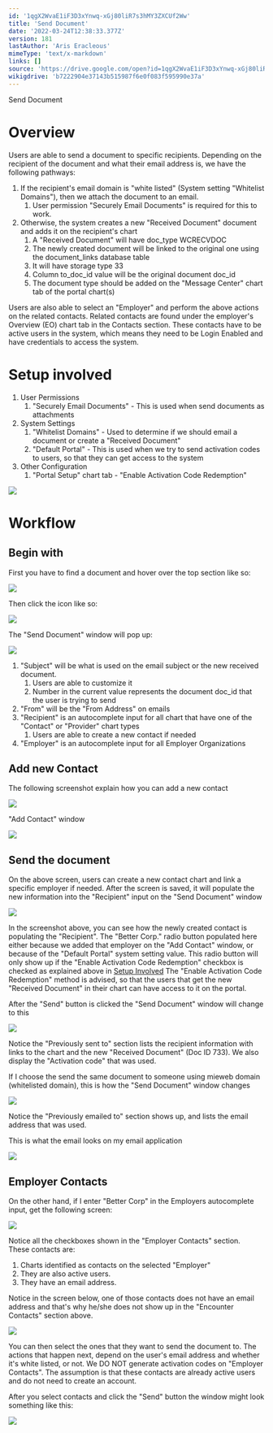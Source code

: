 ```yaml
---
id: '1qgX2WvaE1iF3D3xYnwq-xGj80liR7s3hMY3ZXCUf2Ww'
title: 'Send Document'
date: '2022-03-24T12:38:33.377Z'
version: 181
lastAuthor: 'Aris Eracleous'
mimeType: 'text/x-markdown'
links: []
source: 'https://drive.google.com/open?id=1qgX2WvaE1iF3D3xYnwq-xGj80liR7s3hMY3ZXCUf2Ww'
wikigdrive: 'b7222904e37143b515987f6e0f083f595990e37a'
---
```

Send Document

# Overview

Users are able to send a document to specific recipients.
Depending on the recipient of the document and what their email address is, we have the following pathways:
1. If the recipient's email domain is "white listed" (System setting "Whitelist Domains"), then we attach the document to an email.
   1. User permission "Securely Email Documents" is required for this to work. 
2. Otherwise, the system creates a new "Received Document" document and adds it on the recipient's chart
   1. A "Received Document" will have doc_type WCRECVDOC
   2. The newly created document will be linked to the original one using the document_links database table
   3. It will have storage type 33
   4. Column to_doc_id value will be the original document doc_id
   5. The document type should be added on the "Message Center" chart tab of the portal chart(s)

Users are also able to select an "Employer" and perform the above actions on the related contacts.  Related contacts are found under the employer's Overview (EO) chart tab in the Contacts section.  These contacts have to be active users in the system, which means they need to be Login Enabled and have credentials to access the system.


# Setup involved

1. User Permissions
   1. "Securely Email Documents" - This is used when send documents as attachments
2. System Settings
   1. "Whitelist Domains" - Used to determine if we should email a document or create a "Received Document"
   2. "Default Portal" - This is used when we try to send activation codes to users, so that they can get access to the system
3. Other Configuration
   1. "Portal Setup" chart tab - "Enable Activation Code Redemption"

![](../send-document.assets/10000201000003D8000002904B0A717B9E93DBD2.png)




# Workflow



## Begin with


First you have to find a document and hover over the top section like so:

![](../send-document.assets/100002010000036500000172618573C5A0AE3EE2.png)


Then click the icon like so:

![](../send-document.assets/100002010000029C0000013DC24703F1300722AC.png)


The "Send Document" window will pop up:

![](../send-document.assets/1000020100000215000002086568D2E64D7532F3.png)

1. "Subject" will be what is used on the email subject or the new received document.
   1. Users are able to customize it
   2. Number in the current value represents the document doc_id that the user is trying to send
2. "From" will be the "From Address" on emails
3. "Recipient" is an autocomplete input for all chart that have one of the "Contact" or "Provider" chart types
   1. Users are able to create a new contact if needed
4. "Employer" is an autocomplete input for all Employer Organizations



## Add new Contact


The following screenshot explain how you can add a new contact



![](../send-document.assets/10000201000001DC000001D6DC751AE6DA409947.png)



"Add Contact" window

![](../send-document.assets/100002010000026A00000209281B2D25C1A13F3B.png)


## Send the document


On the above screen, users can create a new contact chart and link a specific employer if needed.
After the screen is saved, it will populate the new information into the "Recipient" input on the "Send Document" window


![](../send-document.assets/1000020100000284000001C919EDDBE5CA945CF4.png)


In the screenshot above, you can see how the newly created contact is populating the "Recipient".
The "Better Corp." radio button populated here either because we added that employer on the "Add Contact" window, or because of the "Default Portal" system setting value.
This radio button will only show up if the "Enable Activation Code Redemption" checkbox is checked as explained above in [Setup Involved](#v2syi7euzkrn)
The "Enable Activation Code Redemption" method is advised, so that the users that get the new "Received Document" in their chart can have access to it on the portal.

After the "Send" button is clicked the "Send Document" window will change to this


![](../send-document.assets/10000201000002CE000001D4CFDFF1985E32FA79.png)

Notice the "Previously sent to" section lists the recipient information with links to the chart and the new "Received Document" (Doc ID 733).  We also display the "Activation code" that was used.

If I choose the send the same document to someone using mieweb domain (whitelisted domain), this is how the "Send Document" window changes

![](../send-document.assets/10000201000002EE000001F8A0AE0A52F10C1BFE.png)

Notice the "Previously emailed to" section shows up, and lists the email address that was used.

This is what the email looks on my email application

![](../send-document.assets/100002010000025100000185554E8FF5ED271CCA.png)



## Employer Contacts


On the other hand, if I enter "Better Corp" in the Employers autocomplete input, get the following screen:

![](../send-document.assets/10000201000002C800000280344E50BD4CC429EA.png)

Notice all the checkboxes shown in the "Employer Contacts" section.  
These contacts are: 
1. Charts identified as contacts on the selected "Employer"
2. They are also active users.
3. They have an email address.

Notice in the screen below, one of those contacts does not have an email address and that's why he/she does not show up in the "Encounter Contacts" section above.

![](../send-document.assets/100002010000043A0000031DF678F2657887EF5B.png)


You can then select the ones that they want to send the document to.  The actions that happen next, depend on the user's email address and whether it's white listed, or not.  We DO NOT generate activation codes on "Employer Contacts".  The assumption is that these contacts are already active users and do not need to create an account.

After you select contacts and click the "Send" button the window might look something like this:

![](../send-document.assets/100002010000028A0000020E0BAC0E38E8F2E729.png)


